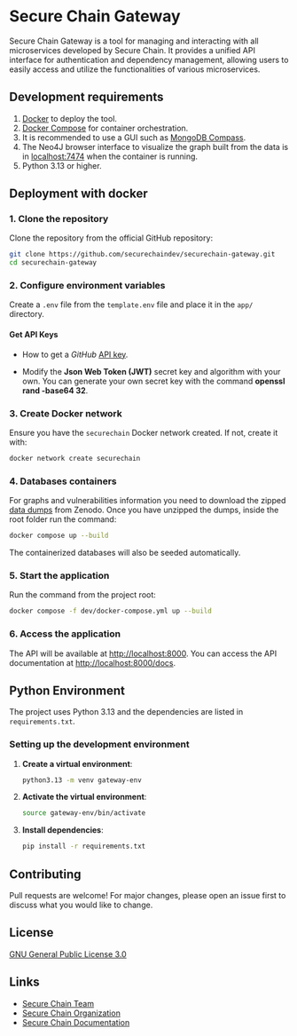 # Secure Chain Gateway

Secure Chain Gateway is a tool for managing and interacting with all microservices developed by Secure Chain. It provides a unified API interface for authentication and dependency management, allowing users to easily access and utilize the functionalities of various microservices.

## Development requirements

1. [Docker](https://www.docker.com/) to deploy the tool.
2. [Docker Compose](https://docs.docker.com/compose/) for container orchestration.
3. It is recommended to use a GUI such as [MongoDB Compass](https://www.mongodb.com/en/products/compass).
4. The Neo4J browser interface to visualize the graph built from the data is in [localhost:7474](http://0.0.0.0:7474/browser/) when the container is running.
5. Python 3.13 or higher.

## Deployment with docker

### 1. Clone the repository
Clone the repository from the official GitHub repository:
```bash
git clone https://github.com/securechaindev/securechain-gateway.git
cd securechain-gateway
```

### 2. Configure environment variables
Create a `.env` file from the `template.env` file and place it in the `app/` directory.

#### Get API Keys

- How to get a *GitHub* [API key](https://docs.github.com/en/authentication/keeping-your-account-and-data-secure/managing-your-personal-access-tokens).

- Modify the **Json Web Token (JWT)** secret key and algorithm with your own. You can generate your own secret key with the command **openssl rand -base64 32**.

### 3. Create Docker network
Ensure you have the `securechain` Docker network created. If not, create it with:
```bash
docker network create securechain
```

### 4. Databases containers

For graphs and vulnerabilities information you need to download the zipped [data dumps]() from Zenodo. Once you have unzipped the dumps, inside the root folder run the command:
```bash
docker compose up --build
```

The containerized databases will also be seeded automatically.

### 5. Start the application
Run the command from the project root:
```bash
docker compose -f dev/docker-compose.yml up --build
```

### 6. Access the application
The API will be available at [http://localhost:8000](http://localhost:8000). You can access the API documentation at [http://localhost:8000/docs](http://localhost:8000/docs).

## Python Environment
The project uses Python 3.13 and the dependencies are listed in `requirements.txt`.

### Setting up the development environment

1. **Create a virtual environment**:
   ```bash
   python3.13 -m venv gateway-env
   ```

2. **Activate the virtual environment**:
   ```bash
   source gateway-env/bin/activate
   ```

3. **Install dependencies**:
   ```bash
   pip install -r requirements.txt
   ```

## Contributing
Pull requests are welcome! For major changes, please open an issue first to discuss what you would like to change.

## License
[GNU General Public License 3.0](https://www.gnu.org/licenses/gpl-3.0.html)

## Links
- [Secure Chain Team](mailto:hi@securechain.dev)
- [Secure Chain Organization](https://github.com/securechaindev)
- [Secure Chain Documentation](https://securechaindev.github.io/)